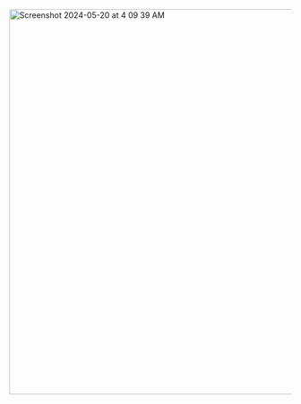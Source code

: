 <img width="688" alt="Screenshot 2024-05-20 at 4 09 39 AM" src="https://github.com/sainishanth17/Formula-One-Data-Visualization/assets/107995995/fe71f490-cf77-4aba-a516-92b071f1b3ba">
